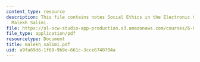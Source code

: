 ```yaml
---
content_type: resource
description: This file contains notes Social Ethics in the Electronic Community by
  Malekh Salimi.
file: https://ol-ocw-studio-app-production.s3.amazonaws.com/courses/6-805-ethics-and-the-law-on-the-electronic-frontier-fall-2005/a9fa69d61f699b9e661c3cce6740704a_malekh_salimi.pdf
file_type: application/pdf
resourcetype: Document
title: malekh_salimi.pdf
uid: a9fa69d6-1f69-9b9e-661c-3cce6740704a
---
```

